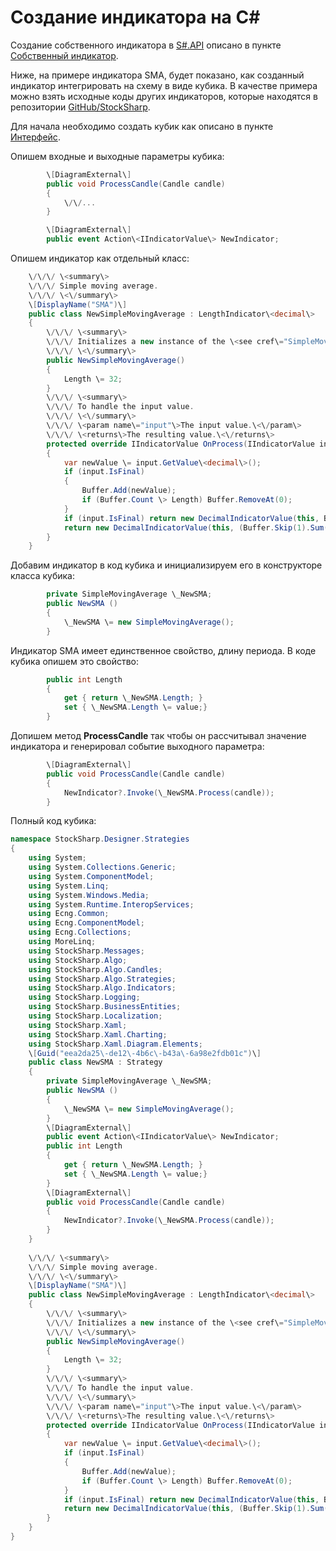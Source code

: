 # Создание индикатора на C\#

Создание собственного индикатора в [S\#.API](StockSharpAbout.md) описано в пункте [Собственный индикатор](IndicatorsCustom.md).

Ниже, на примере индикатора SMA, будет показано, как созданный индикатор интегрировать на схему в виде кубика. В качестве примера можно взять исходные коды других индикаторов, которые находятся в репозитории [GitHub\/StockSharp](https://github.com/StockSharp/StockSharp).

Для начала необходимо создать кубик как описано в пункте [Интерфейс](Designer_Creation_element_containing_source_code.md).

Опишем входные и выходные параметры кубика:

```cs
		\[DiagramExternal\]
		public void ProcessCandle(Candle candle)
		{
            \/\/...
		}
```
```cs
		\[DiagramExternal\]
		public event Action\<IIndicatorValue\> NewIndicator;
```

Опишем индикатор как отдельный класс:

```cs
    \/\/\/ \<summary\>
	\/\/\/ Simple moving average.
	\/\/\/ \<\/summary\>
	\[DisplayName("SMA")\]
	public class NewSimpleMovingAverage : LengthIndicator\<decimal\>
	{
		\/\/\/ \<summary\>
		\/\/\/ Initializes a new instance of the \<see cref\="SimpleMovingAverage"\/\>.
		\/\/\/ \<\/summary\>
		public NewSimpleMovingAverage()
		{
			Length \= 32;
		}
		\/\/\/ \<summary\>
		\/\/\/ To handle the input value.
		\/\/\/ \<\/summary\>
		\/\/\/ \<param name\="input"\>The input value.\<\/param\>
		\/\/\/ \<returns\>The resulting value.\<\/returns\>
		protected override IIndicatorValue OnProcess(IIndicatorValue input)
		{
			var newValue \= input.GetValue\<decimal\>();
			if (input.IsFinal)
			{
				Buffer.Add(newValue);
				if (Buffer.Count \> Length) Buffer.RemoveAt(0);
			}
			if (input.IsFinal) return new DecimalIndicatorValue(this, Buffer.Sum() \/ Length);
			return new DecimalIndicatorValue(this, (Buffer.Skip(1).Sum() + newValue) \/ Length);
		}
	}
```

Добавим индикатор в код кубика и инициализируем его в конструкторе класса кубика:

```cs
		private SimpleMovingAverage \_NewSMA;
		public NewSMA ()
		{
			\_NewSMA \= new SimpleMovingAverage();
		}
```

Индикатор SMA имеет единственное свойство, длину периода. В коде кубика опишем это свойство:

```cs
		public int Length
		{
			get { return \_NewSMA.Length; }
			set { \_NewSMA.Length \= value;}
		}
```

Допишем метод **ProcessCandle** так чтобы он рассчитывал значение индикатора и генерировал событие выходного параметра:

```cs
		\[DiagramExternal\]
		public void ProcessCandle(Candle candle)
		{
			NewIndicator?.Invoke(\_NewSMA.Process(candle));
		}
```

Полный код кубика:

```cs
namespace StockSharp.Designer.Strategies
{
	using System;
	using System.Collections.Generic;
	using System.ComponentModel;
	using System.Linq;
	using System.Windows.Media;
	using System.Runtime.InteropServices;
	using Ecng.Common;
	using Ecng.ComponentModel;
	using Ecng.Collections;
	using MoreLinq;
	using StockSharp.Messages;
	using StockSharp.Algo;
	using StockSharp.Algo.Candles;
	using StockSharp.Algo.Strategies;
	using StockSharp.Algo.Indicators;
	using StockSharp.Logging;
	using StockSharp.BusinessEntities;
	using StockSharp.Localization;
	using StockSharp.Xaml;
	using StockSharp.Xaml.Charting;
	using StockSharp.Xaml.Diagram.Elements;
	\[Guid("eea2da25\-de12\-4b6c\-b43a\-6a98e2fdb01c")\]
	public class NewSMA : Strategy
	{
		private SimpleMovingAverage \_NewSMA;
		public NewSMA ()
		{
			\_NewSMA \= new SimpleMovingAverage();
		}
		\[DiagramExternal\]
		public event Action\<IIndicatorValue\> NewIndicator;
		public int Length
		{
			get { return \_NewSMA.Length; }
			set { \_NewSMA.Length \= value;}
		}
		\[DiagramExternal\]
		public void ProcessCandle(Candle candle)
		{
			NewIndicator?.Invoke(\_NewSMA.Process(candle));
		}
	}
	
	\/\/\/ \<summary\>
	\/\/\/ Simple moving average.
	\/\/\/ \<\/summary\>
	\[DisplayName("SMA")\]
	public class NewSimpleMovingAverage : LengthIndicator\<decimal\>
	{
		\/\/\/ \<summary\>
		\/\/\/ Initializes a new instance of the \<see cref\="SimpleMovingAverage"\/\>.
		\/\/\/ \<\/summary\>
		public NewSimpleMovingAverage()
		{
			Length \= 32;
		}
		\/\/\/ \<summary\>
		\/\/\/ To handle the input value.
		\/\/\/ \<\/summary\>
		\/\/\/ \<param name\="input"\>The input value.\<\/param\>
		\/\/\/ \<returns\>The resulting value.\<\/returns\>
		protected override IIndicatorValue OnProcess(IIndicatorValue input)
		{
			var newValue \= input.GetValue\<decimal\>();
			if (input.IsFinal)
			{
				Buffer.Add(newValue);
				if (Buffer.Count \> Length) Buffer.RemoveAt(0);
			}
			if (input.IsFinal) return new DecimalIndicatorValue(this, Buffer.Sum() \/ Length);
			return new DecimalIndicatorValue(this, (Buffer.Skip(1).Sum() + newValue) \/ Length);
		}
	}
}
```
